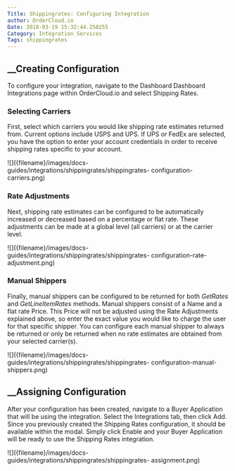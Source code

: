 ```yaml
---
Title: Shippingrates: Configuring Integration
author: OrderCloud.io 
Date: 2018-03-19 15:32:44.250255
Category: Integration Services
Tags: shippingrates
---
```



##  __Creating Configuration

To configure your integration, navigate to the Dashboard Dashboard
Integrations page within OrderCloud.io and select Shipping Rates.

###  Selecting Carriers

First, select which carriers you would like shipping rate estimates returned
from. Current options include USPS and UPS. If UPS or FedEx are selected, you
have the option to enter your account credentials in order to receive shipping
rates specific to your account.

![]({filename}/images/docs-guides/integrations/shippingrates/shippingrates-
configuration-carriers.png)

###  Rate Adjustments

Next, shipping rate estimates can be configured to be automatically increased
or decreased based on a percentage or flat rate. These adjustments can be made
at a global level (all carriers) or at the carrier level.

![]({filename}/images/docs-guides/integrations/shippingrates/shippingrates-
configuration-rate-adjustment.png)

###  Manual Shippers

Finally, manual shippers can be configured to be returned for both _GetRates_
and _GetLineItemRates_ methods. Manual shippers consist of a Name and a flat
rate Price. This Price will not be adjusted using the Rate Adjustments
explained above, so enter the exact value you would like to charge the user
for that specific shipper. You can configure each manual shipper to always be
returned or only be returned when no rate estimates are obtained from your
selected carrier(s).

![]({filename}/images/docs-guides/integrations/shippingrates/shippingrates-
configuration-manual-shippers.png)

##  __Assigning Configuration

After your configuration has been created, navigate to a Buyer Application
that will be using the integration. Select the Integrations tab, then click
Add. Since you previously created the Shipping Rates configuration, it should
be available within the modal. Simply click Enable and your Buyer Application
will be ready to use the Shipping Rates integration.

![]({filename}/images/docs-guides/integrations/shippingrates/shippingrates-
assignment.png)

